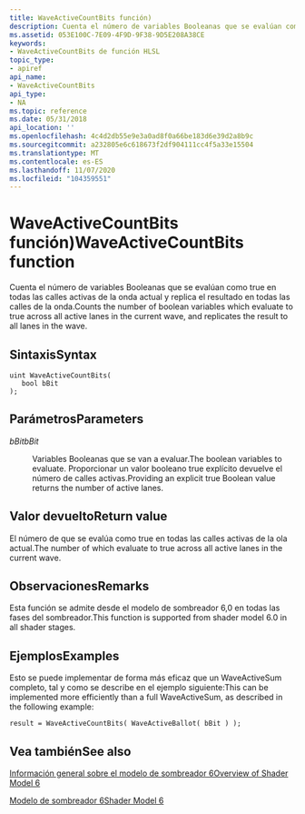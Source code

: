 ```yaml
---
title: WaveActiveCountBits función)
description: Cuenta el número de variables Booleanas que se evalúan como true en todas las calles activas de la onda actual y replica el resultado en todas las calles de la onda.
ms.assetid: 053E100C-7E09-4F9D-9F38-9D5E208A38CE
keywords:
- WaveActiveCountBits de función HLSL
topic_type:
- apiref
api_name:
- WaveActiveCountBits
api_type:
- NA
ms.topic: reference
ms.date: 05/31/2018
api_location: ''
ms.openlocfilehash: 4c4d2db55e9e3a0ad8f0a66be183d6e39d2a8b9c
ms.sourcegitcommit: a232805e6c618673f2df904111cc4f5a33e15504
ms.translationtype: MT
ms.contentlocale: es-ES
ms.lasthandoff: 11/07/2020
ms.locfileid: "104359551"
---
```

# <a name="waveactivecountbits-function"></a><span data-ttu-id="69aee-104">WaveActiveCountBits función)</span><span class="sxs-lookup"><span data-stu-id="69aee-104">WaveActiveCountBits function</span></span>

<span data-ttu-id="69aee-105">Cuenta el número de variables Booleanas que se evalúan como true en todas las calles activas de la onda actual y replica el resultado en todas las calles de la onda.</span><span class="sxs-lookup"><span data-stu-id="69aee-105">Counts the number of boolean variables which evaluate to true across all active lanes in the current wave, and replicates the result to all lanes in the wave.</span></span>

## <a name="syntax"></a><span data-ttu-id="69aee-106">Sintaxis</span><span class="sxs-lookup"><span data-stu-id="69aee-106">Syntax</span></span>


``` syntax
uint WaveActiveCountBits(
   bool bBit
);
```



## <a name="parameters"></a><span data-ttu-id="69aee-107">Parámetros</span><span class="sxs-lookup"><span data-stu-id="69aee-107">Parameters</span></span>

<dl> <dt>

<span data-ttu-id="69aee-108">*bBit*</span><span class="sxs-lookup"><span data-stu-id="69aee-108">*bBit*</span></span> 
</dt> <dd>

<span data-ttu-id="69aee-109">Variables Booleanas que se van a evaluar.</span><span class="sxs-lookup"><span data-stu-id="69aee-109">The boolean variables to evaluate.</span></span> <span data-ttu-id="69aee-110">Proporcionar un valor booleano true explícito devuelve el número de calles activas.</span><span class="sxs-lookup"><span data-stu-id="69aee-110">Providing an explicit true Boolean value returns the number of active lanes.</span></span>

</dd> </dl>

## <a name="return-value"></a><span data-ttu-id="69aee-111">Valor devuelto</span><span class="sxs-lookup"><span data-stu-id="69aee-111">Return value</span></span>

<span data-ttu-id="69aee-112">El número de que se evalúa como true en todas las calles activas de la ola actual.</span><span class="sxs-lookup"><span data-stu-id="69aee-112">The number of which evaluate to true across all active lanes in the current wave.</span></span>

## <a name="remarks"></a><span data-ttu-id="69aee-113">Observaciones</span><span class="sxs-lookup"><span data-stu-id="69aee-113">Remarks</span></span>

<span data-ttu-id="69aee-114">Esta función se admite desde el modelo de sombreador 6,0 en todas las fases del sombreador.</span><span class="sxs-lookup"><span data-stu-id="69aee-114">This function is supported from shader model 6.0 in all shader stages.</span></span> 



 

## <a name="examples"></a><span data-ttu-id="69aee-115">Ejemplos</span><span class="sxs-lookup"><span data-stu-id="69aee-115">Examples</span></span>

<span data-ttu-id="69aee-116">Esto se puede implementar de forma más eficaz que un WaveActiveSum completo, tal y como se describe en el ejemplo siguiente:</span><span class="sxs-lookup"><span data-stu-id="69aee-116">This can be implemented more efficiently than a full WaveActiveSum, as described in the following example:</span></span>

``` syntax
result = WaveActiveCountBits( WaveActiveBallot( bBit ) );
```

## <a name="see-also"></a><span data-ttu-id="69aee-117">Vea también</span><span class="sxs-lookup"><span data-stu-id="69aee-117">See also</span></span>

<dl> <dt>

[<span data-ttu-id="69aee-118">Información general sobre el modelo de sombreador 6</span><span class="sxs-lookup"><span data-stu-id="69aee-118">Overview of Shader Model 6</span></span>](hlsl-shader-model-6-0-features-for-direct3d-12.md)
</dt> <dt>

[<span data-ttu-id="69aee-119">Modelo de sombreador 6</span><span class="sxs-lookup"><span data-stu-id="69aee-119">Shader Model 6</span></span>](shader-model-6-0.md)
</dt> </dl>

 

 




